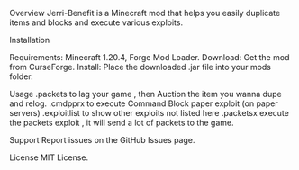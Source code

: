 Overview
Jerri-Benefit is a Minecraft mod that helps you easily duplicate items and blocks and execute various exploits.

Installation

Requirements: Minecraft 1.20.4, Forge Mod Loader.
Download: Get the mod from CurseForge.
Install: Place the downloaded .jar file into your mods folder.

Usage
.packets to lag your game , then Auction the item you wanna dupe and relog.
.cmdpprx to execute Command Block paper exploit (on paper servers)
.exploitlist to show other exploits not listed here
.packetsx execute the packets exploit , it will send a lot of packets to the game.

Support
Report issues on the GitHub Issues page.

License
MIT License.
